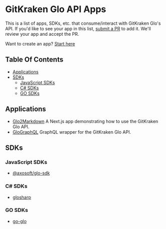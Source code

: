 # GitKraken Glo API Apps

This is a list of apps, SDKs, etc. that consume/interact with GitKraken Glo's API. If you'd like to see your app in this list, [submit a PR](https://github.com/Axosoft/glo-api-apps/compare) to add it. We'll review your app and accept the PR.

Want to create an app? [Start here](https://support.gitkraken.com/developers/overview/)

## Table Of Contents

* [Applications](#Applications)
* [SDKs](#SDKs)
    * [JavaScript SDKs](#JavaScript-SDKs)
    * [C# SDKs](#C-sdks)
    * [GO SDKs](#GO-sdks)

## Applications

* [Glo2Markdown](https://github.com/Axosoft/glo2markdown) A Next.js app demonstrating how to use the GitKraken Glo API.
* [GloGraphQL](https://github.com/James-Quigley/GloGraphQL) GraphQL wrapper for the GitKraken Glo API.

## SDKs

### JavaScript SDKs

* [@axosoft/glo-sdk](https://github.com/Axosoft/glo-sdk)

### C# SDKs

* [glosharp](https://github.com/glosharp/glosharp)

### GO SDKs

* [go-glo](https://github.com/jackmcguire1/go-glo)
